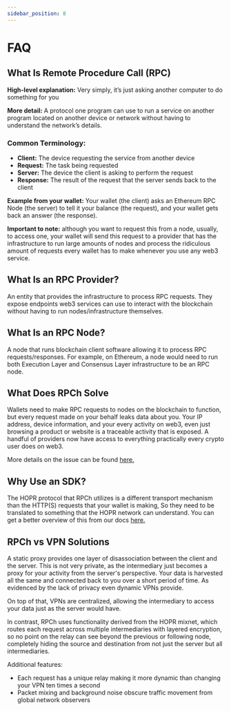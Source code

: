 ```yaml
---
sidebar_position: 8
---
```


# FAQ

## What Is Remote Procedure Call (RPC)

**High-level explanation:** Very simply, it’s just asking another computer to do something for you

**More detail:** A protocol one program can use to run a service on another program located on another device or network without having to understand the network’s details. 

### Common Terminology: 
- **Client:** The device requesting the service from another device
- **Request:** The task being requested
- **Server:** The device the client is asking to perform the request
- **Response:** The result of the request that the server sends back to the client

**Example from your wallet:** Your wallet (the client) asks an Ethereum RPC Node (the server) to tell it your balance (the request), and your wallet gets back an answer (the response).

**Important to note:** although you want to request this from a node, usually, to access one, your wallet will send this request to a provider that has the infrastructure to run large amounts of nodes and process the ridiculous amount of requests every wallet has to make whenever you use any web3 service. 

## What Is an RPC Provider?

An entity that provides the infrastructure to process RPC requests. They expose endpoints web3 services can use to interact with the blockchain without having to run nodes/infrastructure themselves.

## What Is an RPC Node? 

A node that runs blockchain client software allowing it to process RPC requests/responses. For example, on Ethereum, a node would need to run both Execution Layer and Consensus Layer infrastructure to be an RPC node.

## What Does RPCh Solve

Wallets need to make RPC requests to nodes on the blockchain to function, but every request made on your behalf leaks data about you. Your IP address, device information, and your every activity on web3, even just browsing a product or website is a traceable activity that is exposed. A handful of providers now have access to everything practically every crypto user does on web3.

More details on the issue can be found [here.](./What-is-RPCh.md)
<!--- Attack vectors your wallet makes you vulnerable to can be found [here.]() -->

## Why Use an SDK?

The HOPR protocol that RPCh utilizes is a different transport mechanism than the HTTP(S) requests that your wallet is making, So they need to be translated to something that the HOPR network can understand. You can get a better overview of this from our docs [here.](./RPCh-SDK.md)

## RPCh vs VPN Solutions

A static proxy provides one layer of disassociation between the client and the server. This is not very private, as the intermediary just becomes a proxy for your activity from the server's perspective. Your data is harvested all the same and connected back to you over a short period of time. As evidenced by the lack of privacy even dynamic VPNs provide.

On top of that, VPNs are centralized, allowing the intermediary to access your data just as the server would have.

In contrast, RPCh uses functionality derived from the HOPR mixnet, which routes each request across multiple intermediaries with layered encryption, so no point on the relay can see beyond the previous or following node, completely hiding the source and destination from not just the server but all intermediaries.

Additional features:

- Each request has a unique relay making it more dynamic than changing your VPN ten times a second
- Packet mixing and background noise obscure traffic movement from global network observers
